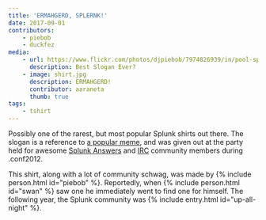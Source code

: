 ```yaml
---
title: 'ERMAHGERD, SPLERNK!'
date: 2017-09-01
contributors:
    - piebob
    - duckfez
media: 
    - url: https://www.flickr.com/photos/djpiebob/7974826939/in/pool-splunk/
      description: Best Slogan Ever?
    - image: shirt.jpg
      description: ERMAHGERD!
      contributor: aaraneta
      thumb: true
tags: 
    - tshirt
---
```

Possibly one of the rarest, but most popular Splunk shirts out there. The slogan is a reference to [a popular meme](http://knowyourmeme.com/memes/ermahgerd), and was given out at the party held for awesome [Splunk Answers](https://answers.splunk.com/) and [IRC](https://wiki.splunk.com/Community:IRC) community members during .conf2012. 

This shirt, along with a lot of community schwag, was made by {% include person.html id="piebob" %}. Reportedly, when {% include person.html id="swan" %} saw one he immediately went to find one for himself. The following year, the Splunk community was {% include entry.html id="up-all-night" %}.
